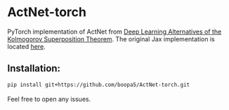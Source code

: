 # ActNet-torch
PyTorch implementation of ActNet from [Deep Learning Alternatives of the Kolmogorov Superposition Theorem](https://arxiv.org/abs/2410.01990). The original Jax implementation is located [here](https://github.com/PredictiveIntelligenceLab/ActNet).
## Installation:
`pip install git+https://github.com/boopa5/ActNet-torch.git` \
\
Feel free to open any issues.
